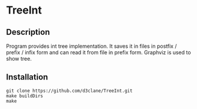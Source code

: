 # TreeInt

## Description 

Program provides int tree implementation. It saves it in files in postfix / prefix / infix form and can read it from file in prefix form. Graphviz is used to show tree.

## Installation

```
git clone https://github.com/d3clane/TreeInt.git
make buildDirs
make
```
